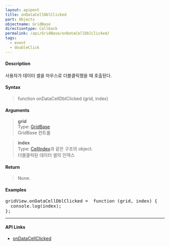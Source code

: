 ```yaml
---
layout: apipost
title: onDataCellDblClicked
part: Objects
objectname: GridBase
directiontype: Callback
permalink: /api/GridBase/onDataCellDblClicked/
tags:
  - event
  - doubleClick
---
```



#### Description

 사용자가 데이터 셀을 마우스로 더블클릭했을 때 호출된다.   

#### Syntax

> function onDataCellDblClicked (grid, index)  

#### Arguments

> **grid**  
> Type: [GridBase](/api/GridBase/)  
> GridBase 컨트롤  

> **index**  
> Type: [CellIndex](/api/types/CellIndex/)과 같은 구조의 object.  
> 더블클릭된 데이터 셀의 인덱스  

#### Return

> None.  

#### Examples 

<pre class="prettyprint">
gridView.onDataCellDblClicked =  function (grid, index) {
  console.log(index);
};
</pre>

---

#### API Links

* [onDataCellClicked](/api/GridBase/onDataCellClicked)